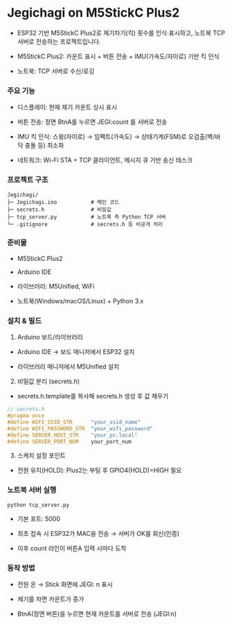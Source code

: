 # Jegichagi on M5StickC Plus2

- ESP32 기반 M5StickC Plus2로 제기차기(킥) 횟수를 인식·표시하고, 노트북 TCP 서버로 전송하는 프로젝트입니다.

- M5StickC Plus2: 카운트 표시 + 버튼 전송 + IMU(가속도/자이로) 기반 킥 인식

- 노트북: TCP 서버로 수신/로깅

### 주요 기능

- 디스플레이: 현재 제기 카운트 상시 표시

- 버튼 전송: 정면 BtnA를 누르면 JEGI:count 를 서버로 전송

- IMU 킥 인식: 스윙(자이로) → 임팩트(가속도) → 상태기계(FSM)로 오검출(벽/바닥 충돌 등) 최소화

- 네트워크: Wi-Fi STA + TCP 클라이언트, 메시지 큐 기반 송신 태스크


### 프로젝트 구조
```
Jegichagi/
├─ Jegichagi.ino           # 메인 코드
├─ secrets.h               # 비밀값
├─ tcp_server.py           # 노트북 측 Python TCP 서버
└─ .gitignore              # secrets.h 등 비공개 처리
```

### 준비물

- M5StickC Plus2

- Arduino IDE

- 라이브러리: M5Unified, WiFi

- 노트북(Windows/macOS/Linux) + Python 3.x

### 설치 & 빌드
1) Arduino 보드/라이브러리

- Arduino IDE → 보드 매니저에서 ESP32 설치

- 라이브러리 매니저에서 M5Unified 설치

2) 비밀값 분리 (secrets.h)

- secrets.h.template를 복사해 secrets.h 생성 후 값 채우기

```cpp
// secrets.h
#pragma once
#define WIFI_SSID_STR      "your_ssid_name"
#define WIFI_PASSWORD_STR  "your_wifi_password"
#define SERVER_HOST_STR    "your_pc.local"
#define SERVER_PORT_NUM    your_port_num
```

3) 스케치 설정 포인트

- 전원 유지(HOLD): Plus2는 부팅 후 GPIO4(HOLD)=HIGH 필요


### 노트북 서버 실행

```
python tcp_server.py
```

- 기본 포트: 5000

- 최초 접속 시 ESP32가 MAC을 전송 → 서버가 OK를 회신(인증)

- 이후 count 라인이 버튼A 입력 시마다 도착


### 동작 방법

- 전원 온 → Stick 화면에 JEGI: n 표시

- 제기를 차면 카운트가 증가

- BtnA(정면 버튼)을 누르면 현재 카운트를 서버로 전송 (JEGI:n)